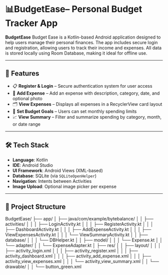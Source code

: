 # 📊BudgetEase– Personal Budget Tracker App

**BudgetEase** 
Budget Ease is a Kotlin-based Android application designed to help users manage their personal finances. The app includes secure login and registration, allowing users to track their income and expenses. All data is stored locally using Room Database, making it ideal for offline use.

---


## 🚀 Features

- 📋 **Register & Login** – Secure authentication system for user access
- 💸 **Add Expense** – Add an expense with description, category, date, and optional photo
- 🗂️ **View Expenses** – Displays all expenses in a RecyclerView card layout
- 📅 **Set Budget Goals** – Users can set monthly spending limits
- 📈 **View Summary** – Filter and summarize spending by category, month, or date range

---

## 🛠️ Tech Stack

- **Language**: Kotlin
- **IDE**: Android Studio
- **UI Framework**: Android Views (XML-based)
- **Database**: SQLite (via `SQLiteOpenHelper`)
- **Navigation**: Intents between Activities
- **Image Upload**: Optional image picker per expense

---

## 📂 Project Structure

BudgetEase/
├── app/
│ ├── java/com/example/bytebalance/
│ │ ├── activities/
│ │ │ ├── LoginActivity.kt
│ │ │ ├── RegisterActivity.kt
│ │ │ ├── DashboardActivity.kt
│ │ │ ├── AddExpenseActivity.kt
│ │ │ ├── ViewExpensesActivity.kt
│ │ │ └── ViewSummaryActivity.kt
│ │ ├── database/
│ │ │ └── DBHelper.kt
│ │ ├── model/
│ │ │ └── Expense.kt
│ │ └── adapter/
│ │ └── ExpenseAdapter.kt
│ ├── res/
│ │ ├── layout/
│ │ │ ├── activity_login.xml
│ │ │ ├── activity_register.xml
│ │ │ ├── activity_dashboard.xml
│ │ │ ├── activity_add_expense.xml
│ │ │ ├── activity_view_expenses.xml
│ │ │ └── activity_view_summary.xml
│ │ └── drawable/
│ │ └── button_green.xml

